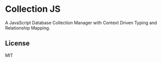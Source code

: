 # Collection JS

A JavaScript Database Collection Manager with Context Driven Typing and Relationship Mapping.

## License

MIT
